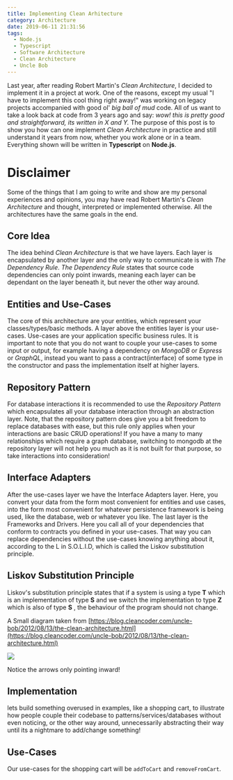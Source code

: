 ```yaml
---
title: Implementing Clean Arhitecture
category: Architecture
date: 2019-06-11 21:31:56
tags: 
  - Node.js
  - Typescript 
  - Software Architecture
  - Clean Architecture
  - Uncle Bob
---
```

Last year, after reading Robert Martin's *Clean Architecture*, I decided to implement it in a project at work. One of the reasons, except my usual "I have to implement this cool thing right away!" was working on legacy projects accompanied with good ol' *big ball of mud* code. All of us want to take a look back at code from 3 years ago and say: *wow! this is pretty good and straightforward, its written in X and Y.* The purpose of this post is to show you how can one implement *Clean Architecture* in practice and still understand it years from now, whether you work alone or in a team. Everything shown will be written in **Typescript** on **Node.js**.

# Disclaimer
Some of the things that I am going to write and show are my personal experiences and opinions, you may have read Robert Martin's *Clean Architecture* and thought, interpreted or implemented otherwise. All the architectures have the same goals in the end.

## Core Idea
The idea behind *Clean Architecture* is that we have layers. Each layer is encapsulated by another layer and the only way to communicate is with *The Dependency Rule*. *The Dependency Rule* states that source code dependencies can only point inwards, meaning each layer can be dependant on the layer beneath it, but never the other way around. 
## Entities and Use-Cases
The core of this architecture are your entities, which represent your classes/types/basic methods. 
A layer above the entities layer is your use-cases. Use-cases are your application specific business rules. It is important to note that you do not want to couple your use-cases to some input or output, for example having a dependency on *MongoDB* or *Express* or *GraphQL*, instead you want to pass a contract(interface) of some type in the constructor and pass the implementation itself at higher layers. 

## Repository Pattern
For database interactions it is recommended to use the *Repository Pattern* which encapsulates all your database interaction through an abstraction layer. Note, that the repository pattern does give you a bit freedom to replace databases with ease, but this rule only applies when your interactions are basic CRUD operations! If you have a many to many relationships which require a graph database, switching to mongodb at the repository layer will not help you much as it is not built for that purpose, so take interactions into consideration! 
## Interface Adapters
After the use-cases layer we have the Interface Adapters layer. Here, you convert your data from the form most convenient for entities and use cases, into the form most convenient for whatever persistence framework is being used, like the database, web or whatever you like. The last layer is the Frameworks and Drivers. Here you call all of your dependencies that conform to contracts you defined in your use-cases. That way you can replace dependencies without the use-cases knowing anything about it, according to the L in S.O.L.I.D, which is called the Liskov substitution principle.
## Liskov Substitution Principle
Liskov's substitution principle states that if a system is using a type **T** which is an implementation of type **S** and we switch the implementation to type **Z** which is also of type **S** , the behaviour of the program should not change.

A Small diagram taken from [https://blog.cleancoder.com/uncle-bob/2012/08/13/the-clean-architecture.html](https://blog.cleancoder.com/uncle-bob/2012/08/13/the-clean-architecture.html)

![](./Implementing-Clean-Arhitecture/CleanArchitecture.jpg)
 
Notice the arrows only pointing inward!

## Implementation
lets build something overused in examples, like a shopping cart, to illustrate how people couple their codebase to patterns/services/databases without even noticing, or the other way around, unnecessarily abstracting their way until its a nightmare to add/change something!

## Use-Cases
Our use-cases for the shopping cart will be `addToCart` and `removeFromCart`.

